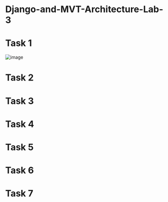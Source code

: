 # Django-and-MVT-Architecture-Lab-3
# Task 1

![image](https://github.com/user-attachments/assets/2f385be0-4d88-4f2b-a295-4371ad2a90e3)

# Task 2

# Task 3

# Task 4
# Task 5
# Task 6
# Task 7
